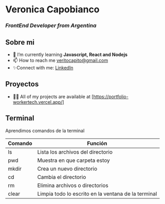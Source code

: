 # Veronica Capobianco
### _FrontEnd Developer from Argentina_


## Sobre mi

- 🌱 I’m currently learning **Javascript, React and Nodejs**
- 📫 How to reach me veritocapito@gmail.com
- ✨Connect with me:    [LinkedIn](/https://linkedin.com/in/vscapobianco)


## Proyectos

- 👨‍💻 All of my projects are available at [https://portfolio-workertech.vercel.app/]


## Terminal

Aprendimos comandos de la terminal

| Comando | Función |
| ------ | ------ |
| ls | Lista los archivos del directorio |
| pwd | Muestra en que carpeta estoy |
| mkdir | Crea un nuevo directorio |
| cd | Cambia el directorio |
| rm | Elimina archivos o directorios |
| clear | Limpia todo lo escrito en la ventana de la terminal |



